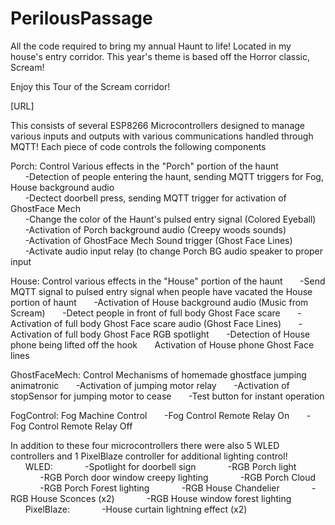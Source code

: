 # PerilousPassage
All the code required to bring my annual Haunt to life! Located in my house's entry corridor. This year's theme is based off the Horror classic, Scream!

Enjoy this Tour of the Scream corridor!

[URL]


This consists of several ESP8266 Microcontrollers designed to manage various inputs and outputs with various communications handled through MQTT!
Each piece of code controls the following components

Porch: Control Various effects in the "Porch" portion of the haunt<br>
    &nbsp;&nbsp;&nbsp;&nbsp;&nbsp;&nbsp;-Detection of people entering the haunt, sending MQTT triggers for Fog, House background audio<br>
    &nbsp;&nbsp;&nbsp;&nbsp;&nbsp;&nbsp;-Dectect doorbell press, sending MQTT trigger for activation of GhostFace Mech<br>
    &nbsp;&nbsp;&nbsp;&nbsp;&nbsp;&nbsp;-Change the color of the Haunt's pulsed entry signal (Colored Eyeball)<br>
    &nbsp;&nbsp;&nbsp;&nbsp;&nbsp;&nbsp;-Activation of Porch background audio (Creepy woods sounds)<br>
    &nbsp;&nbsp;&nbsp;&nbsp;&nbsp;&nbsp;-Activation of GhostFace Mech Sound trigger (Ghost Face Lines)<br>
    &nbsp;&nbsp;&nbsp;&nbsp;&nbsp;&nbsp;-Activate audio input relay (to change Porch BG audio speaker to proper input<br>

House: Control various effects in the "House" portion of the haunt
    &nbsp;&nbsp;&nbsp;&nbsp;&nbsp;&nbsp;-Send MQTT signal to pulsed entry signal when people have vacated the House portion of haunt
    &nbsp;&nbsp;&nbsp;&nbsp;&nbsp;&nbsp;-Activation of House background audio (Music from Scream)
    &nbsp;&nbsp;&nbsp;&nbsp;&nbsp;&nbsp;-Detect people in front of full body Ghost Face scare
    &nbsp;&nbsp;&nbsp;&nbsp;&nbsp;&nbsp;-Activation of full body Ghost Face scare audio (Ghost Face Lines)
    &nbsp;&nbsp;&nbsp;&nbsp;&nbsp;&nbsp;-Activation of full body Ghost Face RGB spotlight
    &nbsp;&nbsp;&nbsp;&nbsp;&nbsp;&nbsp;-Detection of House phone being lifted off the hook
    &nbsp;&nbsp;&nbsp;&nbsp;&nbsp;&nbsp;Activation of House phone Ghost Face lines

GhostFaceMech: Control Mechanisms of homemade ghostface jumping animatronic
    &nbsp;&nbsp;&nbsp;&nbsp;&nbsp;&nbsp;-Activation of jumping motor relay
    &nbsp;&nbsp;&nbsp;&nbsp;&nbsp;&nbsp;-Activation of stopSensor for jumping motor to cease
    &nbsp;&nbsp;&nbsp;&nbsp;&nbsp;&nbsp;-Test button for instant operation
  
FogControl: Fog Machine Control
    &nbsp;&nbsp;&nbsp;&nbsp;&nbsp;&nbsp;-Fog Control Remote Relay On
    &nbsp;&nbsp;&nbsp;&nbsp;&nbsp;&nbsp;-Fog Control Remote Relay Off

In addition to these four microcontrollers there were also 5 WLED controllers and 1 PixelBlaze controller
for additional lighting control!
    &nbsp;&nbsp;&nbsp;&nbsp;&nbsp;&nbsp;WLED:
        &nbsp;&nbsp;&nbsp;&nbsp;&nbsp;&nbsp;&nbsp;&nbsp;&nbsp;&nbsp;&nbsp;&nbsp;-Spotlight for doorbell sign
        &nbsp;&nbsp;&nbsp;&nbsp;&nbsp;&nbsp;&nbsp;&nbsp;&nbsp;&nbsp;&nbsp;&nbsp;-RGB Porch light 
        &nbsp;&nbsp;&nbsp;&nbsp;&nbsp;&nbsp;&nbsp;&nbsp;&nbsp;&nbsp;&nbsp;&nbsp;-RGB Porch door window creepy lighting
        &nbsp;&nbsp;&nbsp;&nbsp;&nbsp;&nbsp;&nbsp;&nbsp;&nbsp;&nbsp;&nbsp;&nbsp;-RGB Porch Cloud 
        &nbsp;&nbsp;&nbsp;&nbsp;&nbsp;&nbsp;&nbsp;&nbsp;&nbsp;&nbsp;&nbsp;&nbsp;-RGB Porch Forest lighting
        &nbsp;&nbsp;&nbsp;&nbsp;&nbsp;&nbsp;&nbsp;&nbsp;&nbsp;&nbsp;&nbsp;&nbsp;-RGB House Chandelier
        &nbsp;&nbsp;&nbsp;&nbsp;&nbsp;&nbsp;&nbsp;&nbsp;&nbsp;&nbsp;&nbsp;&nbsp;-RGB House Sconces (x2)
        &nbsp;&nbsp;&nbsp;&nbsp;&nbsp;&nbsp;&nbsp;&nbsp;&nbsp;&nbsp;&nbsp;&nbsp;-RGB House window forest lighting
    &nbsp;&nbsp;&nbsp;&nbsp;&nbsp;&nbsp;PixelBlaze:
        &nbsp;&nbsp;&nbsp;&nbsp;&nbsp;&nbsp;&nbsp;&nbsp;&nbsp;&nbsp;&nbsp;&nbsp;-House curtain lightning effect (x2)
